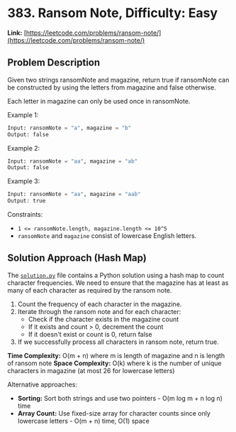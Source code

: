 # 383. Ransom Note, Difficulty: Easy

**Link:** [https://leetcode.com/problems/ransom-note/](https://leetcode.com/problems/ransom-note/)

## Problem Description

Given two strings ransomNote and magazine, return true if ransomNote can be constructed by using the letters from magazine and false otherwise.

Each letter in magazine can only be used once in ransomNote.

Example 1:

```python
Input: ransomNote = "a", magazine = "b"
Output: false
```

Example 2:

```python
Input: ransomNote = "aa", magazine = "ab"
Output: false
```

Example 3:

```python
Input: ransomNote = "aa", magazine = "aab"
Output: true
```

Constraints:

- `1 <= ransomNote.length, magazine.length <= 10^5`
- `ransomNote` and `magazine` consist of lowercase English letters.

## Solution Approach (Hash Map)

The [`solution.py`](./solution.py) file contains a Python solution using a hash map to count character frequencies. We need to ensure that the magazine has at least as many of each character as required by the ransom note.

1. Count the frequency of each character in the magazine.
2. Iterate through the ransom note and for each character:
   - Check if the character exists in the magazine count
   - If it exists and count > 0, decrement the count
   - If it doesn't exist or count is 0, return false
3. If we successfully process all characters in ransom note, return true.

**Time Complexity:** O(m + n) where m is length of magazine and n is length of ransom note
**Space Complexity:** O(k) where k is the number of unique characters in magazine (at most 26 for lowercase letters)

Alternative approaches:
- **Sorting:** Sort both strings and use two pointers - O(m log m + n log n) time
- **Array Count:** Use fixed-size array for character counts since only lowercase letters - O(m + n) time, O(1) space